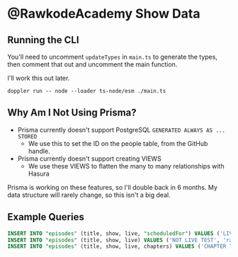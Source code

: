 # @RawkodeAcademy Show Data

## Running the CLI

You'll need to uncomment `updateTypes` in `main.ts` to generate the types, then comment that out and uncomment the main function.

I'll work this out later.

```shell
doppler run -- node --loader ts-node/esm ./main.ts
```

## Why Am I Not Using Prisma?

- Prisma currently doesn't support PostgreSQL `GENERATED ALWAYS AS ... STORED`
  - We use this to set the ID on the people table, from the GitHub handle.
- Prisma currently doesn't support creating VIEWS
  - We use these VIEWS to flatten the many to many relationships with Hasura

Prisma is working on these features, so I'll double back in 6 months. My data structure will rarely change, so this isn't a big deal.


## Example Queries

```sql
INSERT INTO "episodes" (title, show, live, "scheduledFor") VALUES ('LIVE TEST', 'rawkode-live', true, '2022-01-01T01:02:03Z');
INSERT INTO "episodes" (title, show, live) VALUES ('NOT LIVE TEST', 'rawkode-live', false);
INSERT INTO "episodes" (title, show, live, chapters) VALUES ('CHAPTER TEST', 'rawkode-live', false, array[row('5M1S', '5 mins 1 sec title')::chapter]);
```
